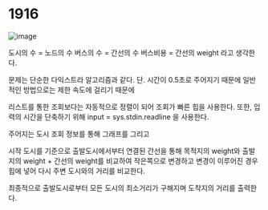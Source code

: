 <H1>1916</H1>

![image](https://user-images.githubusercontent.com/65153512/119246866-f3e5bf80-bbbf-11eb-830d-f44713476ba3.png)

도시의 수 = 노드의 수
버스의 수 = 간선의 수
버스비용 = 간선의 weight
라고 생각한다.

문제는 단순한 다익스트라 알고리즘과 같다.
단. 시간이 0.5초로 주어지기 때문에 일반적인 방법으로는 제한 속도에 걸리기 때문에

리스트를 통한 조회보다는 자동적으로 정렬이 되어 조회가 빠른 힙을 사용한다.
또한, 입력의 시간을 단축하기 위해 input = sys.stdin.readline 을 사용한다.

주어지는 도시 조회 정보를 통해 그래프를 그리고

시작 도시를 기준으로 출발도시에서부터 연결된 간선을 통해 목적지의 weight와
출발지의 weight + 간선의 weight를 비교하여 작은쪽으로 변경하고 변경이 이루어진 경우 힙에 넣어 다시 주변 도시와의 거리를 비교한다.

최종적으로 출발도시로부터 모든 도시의 최소거리가 구해지며 도착지의 거리를 출력한다.